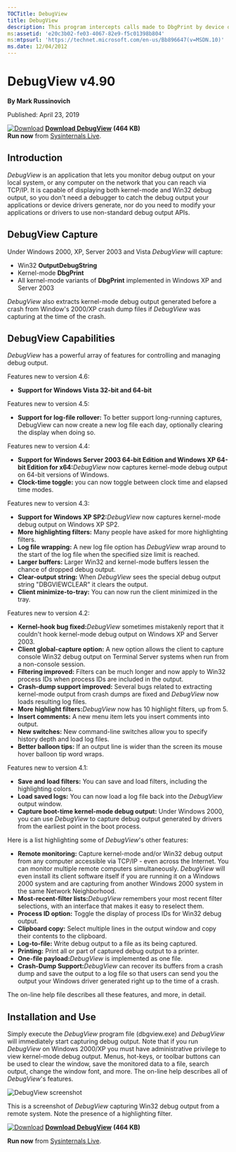 ```yaml
--- 
TOCTitle: DebugView
title: DebugView
description: This program intercepts calls made to DbgPrint by device drivers and OutputDebugString made by Win32 programs. 
ms:assetid: 'e20c3b02-fe03-4067-82e9-f5c01398b804'
ms:mtpsurl: 'https://technet.microsoft.com/en-us/Bb896647(v=MSDN.10)'
ms.date: 12/04/2012
---
```


DebugView v4.90
===============

**By Mark Russinovich**

Published: April 23, 2019

[![Download](/media/landing/sysinternals/download_sm.png)](https://download.sysinternals.com/files/DebugView.zip) [**Download DebugView**](https://download.sysinternals.com/files/DebugView.zip) **(464 KB)**  
**Run now** from [Sysinternals Live](https://live.sysinternals.com/Dbgview.exe).


## Introduction

*DebugView* is an application that lets you monitor debug output on your
local system, or any computer on the network that you can reach via
TCP/IP. It is capable of displaying both kernel-mode and Win32 debug
output, so you don't need a debugger to catch the debug output your
applications or device drivers generate, nor do you need to modify your
applications or drivers to use non-standard debug output APIs.  
  

## DebugView Capture

Under Windows 2000, XP, Server 2003 and Vista *DebugView* will capture:

-   Win32 **OutputDebugString**
-   Kernel-mode **DbgPrint**
-   All kernel-mode variants of **DbgPrint** implemented in Windows XP
    and Server 2003

*DebugView* also extracts kernel-mode debug output generated before a
crash from Window's 2000/XP crash dump files if *DebugView* was
capturing at the time of the crash.  
  

## DebugView Capabilities

*DebugView* has a powerful array of features for controlling and
managing debug output.

Features new to version 4.6:

-   **Support for Windows Vista 32-bit and 64-bit**

Features new to version 4.5:

-   **Support for log-file rollover:** To better support long-running
    captures, DebugView can now create a new log file each day,
    optionally clearing the display when doing so.

Features new to version 4.4:

- <strong>Support for Windows Server 2003 64-bit Edition and Windows XP
  64-bit Edition for x64:</strong>*DebugView* now captures kernel-mode debug
  output on 64-bit versions of Windows.
- **Clock-time toggle:** you can now toggle between clock time and
  elapsed time modes.

Features new to version 4.3:

- **Support for Windows XP SP2:**<em>DebugView</em> now captures kernel-mode
  debug output on Windows XP SP2.
- **More highlighting filters:** Many people have asked for more
  highlighting filters.
- **Log file wrapping:** A new log file option has *DebugView* wrap
  around to the start of the log file when the specified size limit is
  reached.
- **Larger buffers:** Larger Win32 and kernel-mode buffers lessen the
  chance of dropped debug output.
- **Clear-output string:** When *DebugView* sees the special debug
  output string "DBGVIEWCLEAR" it clears the output.
- **Client minimize-to-tray:** You can now run the client minimized in
  the tray.

Features new to version 4.2:

- **Kernel-hook bug fixed:**<em>DebugView</em> sometimes mistakenly report
  that it couldn't hook kernel-mode debug output on Windows XP and
  Server 2003.
- **Client global-capture option:** A new option allows the client to
  capture console Win32 debug output on Terminal Server systems when
  run from a non-console session.
- **Filtering improved:** Filters can be much longer and now apply to
  Win32 process IDs when process IDs are included in the output.
- **Crash-dump support improved:** Several bugs related to extracting
  kernel-mode output from crash dumps are fixed and *DebugView* now
  loads resulting log files.
- **More highlight filters:**<em>DebugView</em> now has 10 highlight filters,
  up from 5.
- **Insert comments:** A new menu item lets you insert comments into
  output.
- **New switches:** New command-line switches allow you to specify
  history depth and load log files.
- **Better balloon tips:** If an output line is wider than the screen
  its mouse hover balloon tip word wraps.

Features new to version 4.1:

-   **Save and load filters:** You can save and load filters, including
    the highlighting colors.
-   **Load saved logs:** You can now load a log file back into the
    *DebugView* output window.
-   **Capture boot-time kernel-mode debug output:** Under Windows 2000,
    you can use *DebugView* to capture debug output generated by drivers
    from the earliest point in the boot process.

Here is a list highlighting some of *DebugView*'s other features:

- **Remote monitoring:** Capture kernel-mode and/or Win32 debug output
  from any computer accessible via TCP/IP - even across the Internet.
  You can monitor multiple remote computers simultaneously.
  *DebugView* will even install its client software itself if you are
  running it on a Windows 2000 system and are capturing from another
  Windows 2000 system in the same Network Neighborhood.
- **Most-recent-filter lists:**<em>DebugView</em> remembers your most recent
  filter selections, with an interface that makes it easy to reselect
  them.
- **Process ID option:** Toggle the display of process IDs for Win32
  debug output.
- **Clipboard copy:** Select multiple lines in the output window and
  copy their contents to the clipboard.
- **Log-to-file:** Write debug output to a file as its being captured.
- **Printing:** Print all or part of captured debug output to a
  printer.
- **One-file payload:**<em>DebugView</em> is implemented as one file.
- **Crash-Dump Support:**<em>DebugView</em> can recover its buffers from a
  crash dump and save the output to a log file so that users can send
  you the output your Windows driver generated right up to the time of
  a crash.

The on-line help file describes all these features, and more, in
detail.  
  

## Installation and Use

Simply execute the *DebugView* program file (dbgview.exe) and
*DebugView* will immediately start capturing debug output. Note that if
you run *DebugView* on Windows 2000/XP you must have administrative
privilege to view kernel-mode debug output. Menus, hot-keys, or toolbar
buttons can be used to clear the window, save the monitored data to a
file, search output, change the window font, and more. The on-line help
describes all of *DebugView*'s features.

![DebugView screenshot](/media/landing/sysinternals/DebugView.gif)

This is a screenshot of *DebugView* capturing Win32 debug output from a
remote system. Note the presence of a highlighting filter.

[![Download](/media/landing/sysinternals/download_sm.png)](https://download.sysinternals.com/files/DebugView.zip) [**Download DebugView**](https://download.sysinternals.com/files/DebugView.zip) **(464 KB)**

**Run now** from [Sysinternals Live](https://live.sysinternals.com/Dbgview.exe).

  

